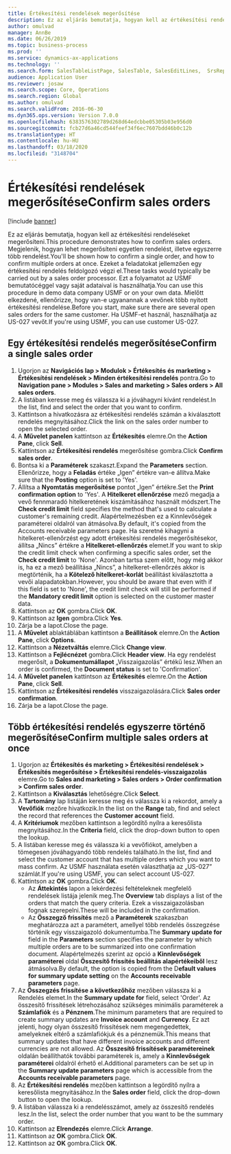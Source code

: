```yaml
---
title: Értékesítési rendelések megerősítése
description: Ez az eljárás bemutatja, hogyan kell az értékesítési rendeléseket megerősíteni.
author: omulvad
manager: AnnBe
ms.date: 06/26/2019
ms.topic: business-process
ms.prod: ''
ms.service: dynamics-ax-applications
ms.technology: ''
ms.search.form: SalesTableListPage, SalesTable, SalesEditLines,  SrsReportViewerForm, CustConfirmJournal, SysQueryForm, SysQueryFieldLookUp, SysLookup, SalesParmIdLookup
audience: Application User
ms.reviewer: josaw
ms.search.scope: Core, Operations
ms.search.region: Global
ms.author: omulvad
ms.search.validFrom: 2016-06-30
ms.dyn365.ops.version: Version 7.0.0
ms.openlocfilehash: 6383576302789d268d64edcbbe05305b03e956d0
ms.sourcegitcommit: fcb27d6a46cd544feef34f6ec7607bdd46b0c12b
ms.translationtype: HT
ms.contentlocale: hu-HU
ms.lasthandoff: 03/18/2020
ms.locfileid: "3148704"
---
```

# <a name="confirm-sales-orders"></a><span data-ttu-id="f9174-103">Értékesítési rendelések megerősítése</span><span class="sxs-lookup"><span data-stu-id="f9174-103">Confirm sales orders</span></span>

[!include [banner](../../includes/banner.md)]

<span data-ttu-id="f9174-104">Ez az eljárás bemutatja, hogyan kell az értékesítési rendeléseket megerősíteni.</span><span class="sxs-lookup"><span data-stu-id="f9174-104">This procedure demonstrates how to confirm sales orders.</span></span> <span data-ttu-id="f9174-105">Megjelenik, hogyan lehet megerősíteni egyetlen rendelést, illetve egyszerre több rendelést.</span><span class="sxs-lookup"><span data-stu-id="f9174-105">You'll be shown how to confirm a single order, and how to confirm multiple orders at once.</span></span> <span data-ttu-id="f9174-106">Ezeket a feladatokat jellemzően egy értékesítési rendelés feldolgozó végzi el.</span><span class="sxs-lookup"><span data-stu-id="f9174-106">These tasks would typically be carried out by a sales order processor.</span></span> <span data-ttu-id="f9174-107">Ezt a folyamatot az USMF bemutatócéggel vagy saját adataival is használhatja.</span><span class="sxs-lookup"><span data-stu-id="f9174-107">You can use this procedure in demo data company USMF or on your own data.</span></span> <span data-ttu-id="f9174-108">Mielőtt elkezdené, ellenőrizze, hogy van-e ugyanannak a vevőnek több nyitott értékesítési rendelése.</span><span class="sxs-lookup"><span data-stu-id="f9174-108">Before you start, make sure there are several open sales orders for the same customer.</span></span> <span data-ttu-id="f9174-109">Ha USMF-et használ, használhatja az US-027 vevőt.</span><span class="sxs-lookup"><span data-stu-id="f9174-109">If you're using USMF, you can use customer US-027.</span></span>


## <a name="confirm-a-single-sales-order"></a><span data-ttu-id="f9174-110">Egy értékesítési rendelés megerősítése</span><span class="sxs-lookup"><span data-stu-id="f9174-110">Confirm a single sales order</span></span>
1. <span data-ttu-id="f9174-111">Ugorjon az **Navigációs lap > Modulok > Értékesítés és marketing > Értékesítési rendelések > Minden értékesítési rendelés** pontra.</span><span class="sxs-lookup"><span data-stu-id="f9174-111">Go to **Navigation pane > Modules > Sales and marketing > Sales orders > All sales orders**.</span></span>
2. <span data-ttu-id="f9174-112">A listában keresse meg és válassza ki a jóváhagyni kívánt rendelést.</span><span class="sxs-lookup"><span data-stu-id="f9174-112">In the list, find and select the order that you want to confirm.</span></span>
3. <span data-ttu-id="f9174-113">Kattintson a hivatkozásra az értékesítési rendelés számán a kiválasztott rendelés megnyitásához.</span><span class="sxs-lookup"><span data-stu-id="f9174-113">Click the link on the sales order number to open the selected order.</span></span>
4. <span data-ttu-id="f9174-114">A **Művelet panelen** kattintson az **Értékesítés** elemre.</span><span class="sxs-lookup"><span data-stu-id="f9174-114">On the **Action Pane**, click **Sell**.</span></span>
5. <span data-ttu-id="f9174-115">Kattintson az **Értékesítési rendelés** megerősítése gombra.</span><span class="sxs-lookup"><span data-stu-id="f9174-115">Click **Confirm sales order**.</span></span>
6. <span data-ttu-id="f9174-116">Bontsa ki a **Paraméterek** szakaszt.</span><span class="sxs-lookup"><span data-stu-id="f9174-116">Expand the **Parameters** section.</span></span> <span data-ttu-id="f9174-117">Ellenőrizze, hogy a **Feladás** értéke „Igen” értékre van-e állítva.</span><span class="sxs-lookup"><span data-stu-id="f9174-117">Make sure that the **Posting** option is set to 'Yes'.</span></span>  
7. <span data-ttu-id="f9174-118">Állítsa a **Nyomtatás megerősítése** pontot „Igen” értékre.</span><span class="sxs-lookup"><span data-stu-id="f9174-118">Set the **Print confirmation option** to 'Yes'.</span></span> <span data-ttu-id="f9174-119">A **Hitelkeret ellenőrzése** mező megadja a vevő fennmaradó hitelkeretének kiszámításához használt módszert.</span><span class="sxs-lookup"><span data-stu-id="f9174-119">The **Check credit limit** field specifies the method that's used to calculate a customer's remaining credit.</span></span> <span data-ttu-id="f9174-120">Alapértelmezésben ez a Kinnlevőségek paraméterei oldalról van átmásolva.</span><span class="sxs-lookup"><span data-stu-id="f9174-120">By default, it's copied from the Accounts receivable parameters page.</span></span> <span data-ttu-id="f9174-121">Ha szeretné kihagyni a hitelkeret-ellenőrzést egy adott értékesítési rendelés megerősítésekor, állítsa „Nincs” értékre a **Hitelkeret-ellenőrzés** elemet.</span><span class="sxs-lookup"><span data-stu-id="f9174-121">If you want to skip the credit limit check when confirming a specific sales order, set the **Check credit limit** to 'None'.</span></span> <span data-ttu-id="f9174-122">Azonban tartsa szem előtt, hogy még akkor is, ha ez a mező beállítása „Nincs”, a hitelkeret-ellenőrzés akkor is megtörténik, ha a **Kötelező hitelkeret-korlát** beállítást kiválasztotta a vevői alapadatokban.</span><span class="sxs-lookup"><span data-stu-id="f9174-122">However, you should be aware that even with if this field is set to 'None', the credit limit check will still be performed if the **Mandatory credit limit** option is selected on the customer master data.</span></span> 
8. <span data-ttu-id="f9174-123">Kattintson az **OK** gombra.</span><span class="sxs-lookup"><span data-stu-id="f9174-123">Click **OK**.</span></span>
9. <span data-ttu-id="f9174-124">Kattintson az **Igen** gombra.</span><span class="sxs-lookup"><span data-stu-id="f9174-124">Click **Yes**.</span></span>
10. <span data-ttu-id="f9174-125">Zárja be a lapot.</span><span class="sxs-lookup"><span data-stu-id="f9174-125">Close the page.</span></span>
11. <span data-ttu-id="f9174-126">A **Művelet** ablaktáblában kattintson a **Beállítások** elemre.</span><span class="sxs-lookup"><span data-stu-id="f9174-126">On the **Action Pane**, click **Options**.</span></span>
12. <span data-ttu-id="f9174-127">Kattintson a **Nézetváltás** elemre.</span><span class="sxs-lookup"><span data-stu-id="f9174-127">Click **Change view**.</span></span>
13. <span data-ttu-id="f9174-128">Kattintson a **Fejlécnézet** gombra.</span><span class="sxs-lookup"><span data-stu-id="f9174-128">Click **Header view**.</span></span> <span data-ttu-id="f9174-129">Ha egy rendelést megerősít, a **Dokumentumállapot** „Visszaigazolás” értékű lesz.</span><span class="sxs-lookup"><span data-stu-id="f9174-129">When an order is confirmed, the **Document status** is set to 'Confirmation'.</span></span> 
14. <span data-ttu-id="f9174-130">A **Művelet panelen** kattintson az **Értékesítés** elemre.</span><span class="sxs-lookup"><span data-stu-id="f9174-130">On the **Action Pane**, click **Sell**.</span></span>
15. <span data-ttu-id="f9174-131">Kattintson az **Értékesítési rendelés** visszaigazolására.</span><span class="sxs-lookup"><span data-stu-id="f9174-131">Click **Sales order confirmation**.</span></span>
16. <span data-ttu-id="f9174-132">Zárja be a lapot.</span><span class="sxs-lookup"><span data-stu-id="f9174-132">Close the page.</span></span>

## <a name="confirm-multiple-sales-orders-at-once"></a><span data-ttu-id="f9174-133">Több értékesítési rendelés egyszerre történő megerősítése</span><span class="sxs-lookup"><span data-stu-id="f9174-133">Confirm multiple sales orders at once</span></span>
1. <span data-ttu-id="f9174-134">Ugorjon az **Értékesítés és marketing > Értékesítési rendelések > Értékesítés megerősítése > Értékesítési rendelés-visszaigazolás** elemre.</span><span class="sxs-lookup"><span data-stu-id="f9174-134">Go to **Sales and marketing > Sales orders > Order confirmation > Confirm sales order**.</span></span>
2. <span data-ttu-id="f9174-135">Kattintson a **Kiválasztás** lehetőségre.</span><span class="sxs-lookup"><span data-stu-id="f9174-135">Click **Select**.</span></span>
3. <span data-ttu-id="f9174-136">A **Tartomány** lap listáján keresse meg és válassza ki a rekordot, amely a **Vevőfiók** mezőre hivatkozik.</span><span class="sxs-lookup"><span data-stu-id="f9174-136">In the list on the **Range** tab, find and select the record that references the **Customer account** field.</span></span>
4. <span data-ttu-id="f9174-137">A **Kritériumok** mezőben kattintson a legördítő nyílra a keresőlista megnyitásához.</span><span class="sxs-lookup"><span data-stu-id="f9174-137">In the **Criteria** field, click the drop-down button to open the lookup.</span></span>
5. <span data-ttu-id="f9174-138">A listában keresse meg és válassza ki a vevőfiókot, amelyben a tömegesen jóváhagyandó több rendelés található.</span><span class="sxs-lookup"><span data-stu-id="f9174-138">In the list, find and select the customer account that has multiple orders which you want to mass confirm.</span></span> <span data-ttu-id="f9174-139">Az USMF használata esetén választhatja az „US-027” számlát.</span><span class="sxs-lookup"><span data-stu-id="f9174-139">If you're using USMF, you can select account US-027.</span></span>  
6. <span data-ttu-id="f9174-140">Kattintson az **OK** gombra.</span><span class="sxs-lookup"><span data-stu-id="f9174-140">Click **OK**.</span></span>
    - <span data-ttu-id="f9174-141">Az **Áttekintés** lapon a lekérdezési feltételeknek megfelelő rendelések listája jelenik meg.</span><span class="sxs-lookup"><span data-stu-id="f9174-141">The **Overview** tab displays a list of the orders that match the query criteria.</span></span> <span data-ttu-id="f9174-142">Ezek a visszaigazolásban fognak szerepelni.</span><span class="sxs-lookup"><span data-stu-id="f9174-142">These will be included in the confirmation.</span></span>  
    - <span data-ttu-id="f9174-143">Az **Összegző frissítés** mező a **Paraméterek** szakaszban meghatározza azt a paramétert, amellyel több rendelés összegzése történik egy visszaigazoló dokumentumba.</span><span class="sxs-lookup"><span data-stu-id="f9174-143">The **Summary update for** field in the **Parameters** section specifies the parameter by which multiple orders are to be summarized into one confirmation document.</span></span> <span data-ttu-id="f9174-144">Alapértelmezés szerint az opció a **Kinnlevőségek paraméterei** oldal **Összesítő frissítés beállítás alapértékeiből** lesz átmásolva.</span><span class="sxs-lookup"><span data-stu-id="f9174-144">By default, the option is copied from the D**efault values for summary update setting** on the **Accounts receivable parameters** page.</span></span>  
7. <span data-ttu-id="f9174-145">Az **Összegzés frissítése a következőhöz** mezőben válassza ki a Rendelés elemet.</span><span class="sxs-lookup"><span data-stu-id="f9174-145">In the **Summary update for** field, select 'Order'.</span></span> <span data-ttu-id="f9174-146">Az összesítő frissítések létrehozásához szükséges minimális paraméterek a **Számlafiók** és a **Pénznem**.</span><span class="sxs-lookup"><span data-stu-id="f9174-146">The minimum parameters that are required to create summary updates are **Invoice account** and **Currency**.</span></span> <span data-ttu-id="f9174-147">Ez azt jelenti, hogy olyan összesítő frissítések nem megengedettek, amelyeknek eltérő a számlafiókjuk és a pénznemük.</span><span class="sxs-lookup"><span data-stu-id="f9174-147">This means that summary updates that have different invoice accounts and different currencies are not allowed.</span></span> <span data-ttu-id="f9174-148">Az **Összesítő frissítések paramétereinek** oldalán beállíthatók további paraméterek is, amely a **Kinnlevőségek paraméterei** oldalról érhető el.</span><span class="sxs-lookup"><span data-stu-id="f9174-148">Additional parameters can be set up in the **Summary update parameters** page which is accessible from the **Accounts receivable parameters** page.</span></span> 
8. <span data-ttu-id="f9174-149">Az **Értékesítési rendelés** mezőben kattintson a legördítő nyílra a keresőlista megnyitásához.</span><span class="sxs-lookup"><span data-stu-id="f9174-149">In the **Sales order** field, click the drop-down button to open the lookup.</span></span>
9. <span data-ttu-id="f9174-150">A listában válassza ki a rendelésszámot, amely az összesítő rendelés lesz.</span><span class="sxs-lookup"><span data-stu-id="f9174-150">In the list, select the order number that you want to be the summary order.</span></span>
10. <span data-ttu-id="f9174-151">Kattintson az **Elrendezés** elemre.</span><span class="sxs-lookup"><span data-stu-id="f9174-151">Click **Arrange**.</span></span>
11. <span data-ttu-id="f9174-152">Kattintson az **OK** gombra.</span><span class="sxs-lookup"><span data-stu-id="f9174-152">Click **OK**.</span></span>
12. <span data-ttu-id="f9174-153">Kattintson az **OK** gombra.</span><span class="sxs-lookup"><span data-stu-id="f9174-153">Click **OK**.</span></span>

